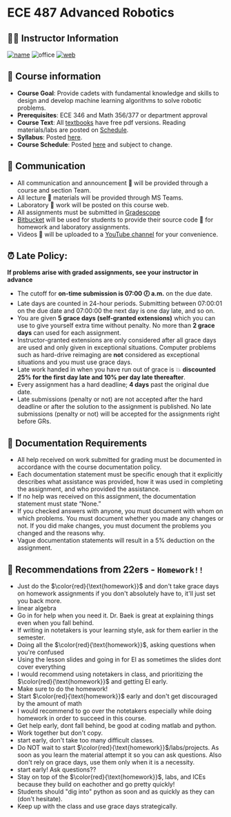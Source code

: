 # ECE 487 Advanced Robotics

## 👨‍🏫 Instructor Information
[![name](https://img.shields.io/badge/Instructor-Dr.%20Stan%20Baek-blue)](https://stanbaek.github.io)
![office](https://img.shields.io/badge/Office-Fairchild%202E38-red)
[![web](https://img.shields.io/badge/Web-stanbaek.github.io-orange)](https://stanbaek.github.io)

## 📝 Course information
- **Course Goal**: Provide cadets with fundamental knowledge and skills to design and develop machine learning algorithms to solve robotic problems.
- **Prerequisites**: ECE 346 and Math 356/377 or department approval
- **Course Text**:  All [textbooks](syllabus:Textbooks) have free pdf versions. Reading materials/labs are posted on [Schedule](schedule.md).
- **Syllabus**: Posted [here](syllabus.md).
- **Course Schedule**: Posted [here](schedule.md) and subject to change.

## 📡 Communication
- All communication and announcement 📣 will be provided through a course and section Team.
- All lecture 📓 materials will be provided through MS Teams.
- Laboratory 🔬 work will be posted on this course web.
- All assignments must be submitted in [Gradescope](https://www.gradescope.com)
- [Bitbucket](https://www.bitbucket.com) will be used for students to provide their source code 📄 for homework and laboratory assignments.
- Videos 🎥 will be uploaded to a [YouTube channel](https://www.youtube.com/watch?v=RcfQyc3R-tA&list=PLdXU2qMgwlRtIJIXX8bZWp8W-YwxSDODq&ab_channel=StanBaek) for your convenience.


## ⏰ Late Policy:  
**If problems arise with graded assignments, see your instructor in advance**

- The cutoff for **on-time submission is 07:00 🕖 a.m.** on the due date. 
- Late days are counted in 24-hour periods. Submitting between 07:00:01 on the due date and 07:00:00 the next day is one day late, and so on.
- You are given **5 grace days (self-granted extensions)** which you can use to give yourself extra time without penalty. No more than **2 grace days** can used for each assignment.
- Instructor-granted extensions are only considered after all grace days are used and only given in exceptional situations. Computer problems such as hard-drive reimaging are **not** considered as exceptional situations and you must use grace days.
- Late work handed in when you have run out of grace is 💥 **discounted 25% for the first day late and 10% per day late thereafter**.
- Every assignment has a hard deadline; **4 days** past the original due date. 
- Late submissions (penalty or not) are not accepted after the hard deadline or after the solution to the assignment is published. No late submissions (penalty or not) will be accepted for the assignments right before GRs.

## 📄 Documentation Requirements

- All help received on work submitted for grading must be documented in accordance with the course documentation policy. 
- Each documentation statement must be specific enough that it explicitly describes what assistance was provided, how it was used in completing the assignment, and who provided the assistance.
- If no help was received on this assignment, the documentation statement must state “None.”
- If you checked answers with anyone, you must document with whom on which problems. You must document whether you made any changes or not.  If you did make changes, you must document the problems you changed and the reasons why.
- Vague documentation statements will result in a 5% deduction on the assignment.

## 🔑 Recommendations from 22ers - `Homework!!`

- Just do the $\color{red}{\text{homework}}$ and don't take grace days on homework assignments if you don't absolutely have to, it'll just set you back more.
- linear algebra
- Go in for help when you need it. Dr. Baek is great at explaining things even when you fall behind.
- If writing in notetakers is your learning style, ask for them earlier in the semester.
- Doing all the $\color{red}{\text{homework}}$, asking questions when you're confused
- Using the lesson slides and going in for EI as sometimes the slides dont cover everything
- I would recommend using notetakers in class, and prioritizing the $\color{red}{\text{homework}}$ and getting EI early.
- Make sure to do the homework!
- Start $\color{red}{\text{homework}}$ early and don't get discouraged by the amount of math
- I would recommend to go over the notetakers especially while doing homework in order to succeed in this course.
- Get help early, dont fall behind, be good at coding matlab and python.
- Work together but don't copy.
- start early, don't take too many difficult classes.
- Do NOT wait to start $\color{red}{\text{homework}}$/labs/projects. As soon as you learn the material attempt it so you can ask questions. Also don't rely on grace days, use them only when it is a necessity.
- start early! Ask questions??
- Stay on top of the $\color{red}{\text{homework}}$, labs, and ICEs because they build on eachother and go pretty quickly!
- Students should "dig into" python as soon and as quickly as they can (don't hesitate).
- Keep up with the class and use grace days strategically.


```{tableofcontents}
```
